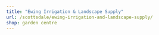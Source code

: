 ```yaml
---
title: "Ewing Irrigation & Landscape Supply"
url: /scottsdale/ewing-irrigation-and-landscape-supply/
shop: garden centre
---
```

